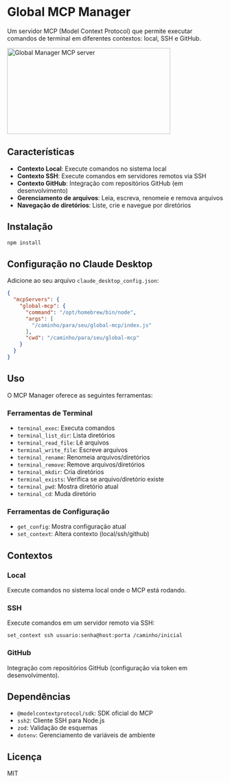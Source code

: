 # Global MCP Manager

Um servidor MCP (Model Context Protocol) que permite executar comandos de terminal em diferentes contextos: local, SSH e GitHub.

<a href="https://glama.ai/mcp/servers/@mamprimauto/mcp">
  <img width="380" height="200" src="https://glama.ai/mcp/servers/@mamprimauto/mcp/badge" alt="Global Manager MCP server" />
</a>

## Características

- **Contexto Local**: Execute comandos no sistema local
- **Contexto SSH**: Execute comandos em servidores remotos via SSH
- **Contexto GitHub**: Integração com repositórios GitHub (em desenvolvimento)
- **Gerenciamento de arquivos**: Leia, escreva, renomeie e remova arquivos
- **Navegação de diretórios**: Liste, crie e navegue por diretórios

## Instalação

```bash
npm install
```

## Configuração no Claude Desktop

Adicione ao seu arquivo `claude_desktop_config.json`:

```json
{
  "mcpServers": {
    "global-mcp": {
      "command": "/opt/homebrew/bin/node",
      "args": [
        "/caminho/para/seu/global-mcp/index.js"
      ],
      "cwd": "/caminho/para/seu/global-mcp"
    }
  }
}
```

## Uso

O MCP Manager oferece as seguintes ferramentas:

### Ferramentas de Terminal
- `terminal_exec`: Executa comandos
- `terminal_list_dir`: Lista diretórios
- `terminal_read_file`: Lê arquivos
- `terminal_write_file`: Escreve arquivos
- `terminal_rename`: Renomeia arquivos/diretórios
- `terminal_remove`: Remove arquivos/diretórios
- `terminal_mkdir`: Cria diretórios
- `terminal_exists`: Verifica se arquivo/diretório existe
- `terminal_pwd`: Mostra diretório atual
- `terminal_cd`: Muda diretório

### Ferramentas de Configuração
- `get_config`: Mostra configuração atual
- `set_context`: Altera contexto (local/ssh/github)

## Contextos

### Local
Execute comandos no sistema local onde o MCP está rodando.

### SSH
Execute comandos em um servidor remoto via SSH:
```
set_context ssh usuario:senha@host:porta /caminho/inicial
```

### GitHub
Integração com repositórios GitHub (configuração via token em desenvolvimento).

## Dependências

- `@modelcontextprotocol/sdk`: SDK oficial do MCP
- `ssh2`: Cliente SSH para Node.js
- `zod`: Validação de esquemas
- `dotenv`: Gerenciamento de variáveis de ambiente

## Licença

MIT